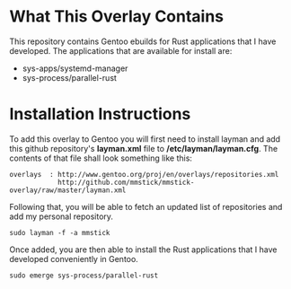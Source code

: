 # What This Overlay Contains

This repository contains Gentoo ebuilds for Rust applications that I have developed. The applications that are
available for install are:

- sys-apps/systemd-manager
- sys-process/parallel-rust

# Installation Instructions

To add this overlay to Gentoo you will first need to install layman and add this github repository's
**layman.xml** file to **/etc/layman/layman.cfg**. The contents of that file shall look something like this:

    overlays  : http://www.gentoo.org/proj/en/overlays/repositories.xml
                http://github.com/mmstick/mmstick-overlay/raw/master/layman.xml

Following that, you will be able to fetch an updated list of repositories and add my personal repository.

    sudo layman -f -a mmstick

Once added, you are then able to install the Rust applications that I have developed conveniently in Gentoo.

    sudo emerge sys-process/parallel-rust

